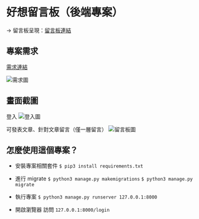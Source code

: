 # 好想留言板（後端專案）

-> 留言板呈現：[留言板連結](http://yun-ru-tseng.gitlab.io/messageboard/#/messageBoard)

## 專案需求
[需求連結](https://www.notion.so/2020-03-28-91a6c9702f4f4238bdbbdb9f65580a59)

![需求圖](https://github.com/shrimp509/django_message_board/blob/master/screenshots/requirement.png)

## 畫面截圖

登入
![登入圖](https://github.com/shrimp509/django_message_board/blob/master/screenshots/login.png)

可發表文章、針對文章留言（僅一層留言）
![留言板圖](https://github.com/shrimp509/django_message_board/blob/master/screenshots/board.png)

## 怎麼使用這個專案？

* 安裝專案相關套件
`$ pip3 install requirements.txt`

* 進行 migrate
`$ python3 manage.py makemigrations`
`$ python3 manage.py migrate`

* 執行專案
`$ python3 manage.py runserver 127.0.0.1:8000`

* 開啟瀏覽器
訪問 `127.0.0.1:8000/login`